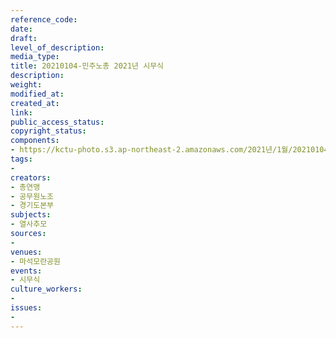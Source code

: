 ```yaml
---
reference_code: 
date: 
draft: 
level_of_description: 
media_type: 
title: 20210104-민주노총 2021년 시무식
description: 
weight: 
modified_at: 
created_at: 
link: 
public_access_status: 
copyright_status: 
components:
- https://kctu-photo.s3.ap-northeast-2.amazonaws.com/2021년/1월/20210104-민주노총+2021년+시무식/_1DX6452.jpg
tags:
- 
creators:
- 총연맹
- 공무원노조
- 경기도본부
subjects:
- 열사추모
sources:
- 
venues:
- 마석모란공원
events:
- 시무식
culture_workers:
- 
issues:
- 
---
```

